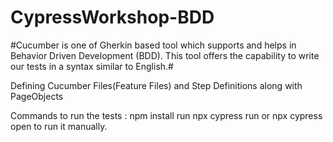 # CypressWorkshop-BDD

#Cucumber is one of Gherkin based tool which supports and helps in Behavior Driven Development (BDD). This tool offers the capability to write our tests in a syntax similar to English.#

Defining Cucumber Files(Feature Files) and Step Definitions along with PageObjects

Commands to run the tests :
npm install run
npx cypress run or npx cypress open to run it manually.
